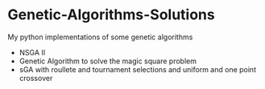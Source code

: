 # Genetic-Algorithms-Solutions
My python implementations of some genetic algorithms

- NSGA II
- Genetic Algorithm to solve the magic square problem
- sGA with roullete and tournament selections and uniform and one point crossover